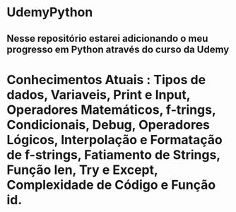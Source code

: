 # UdemyPython
<h2> Nesse repositório estarei adicionando o meu progresso em Python através do curso da Udemy<h1>

<p> Conhecimentos Atuais : Tipos de dados, Variaveis, Print e Input, Operadores Matemáticos, f-trings, Condicionais, Debug, Operadores Lógicos, Interpolação e Formatação de f-strings, Fatiamento de Strings, Função len, Try e Except, Complexidade de Código e Função id. </p>
